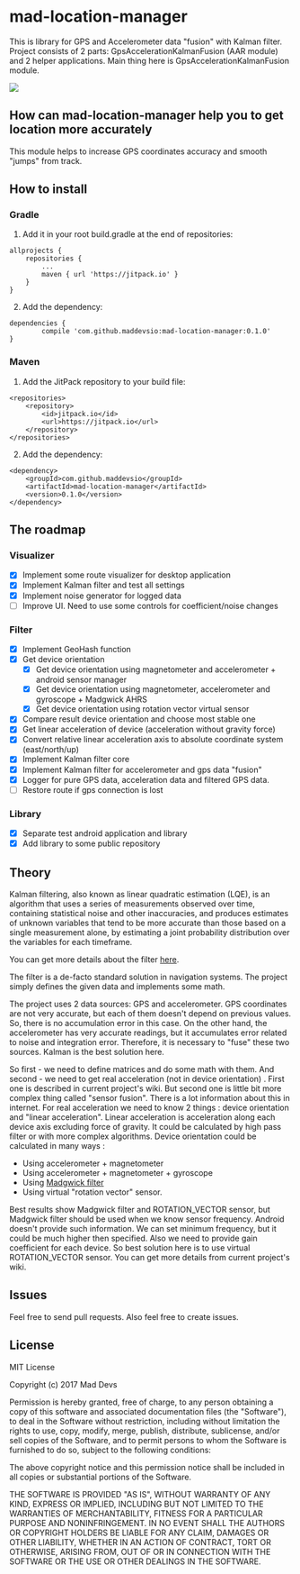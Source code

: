# mad-location-manager 
This is library for GPS and Accelerometer data "fusion" with Kalman filter. 
Project consists of 2 parts: GpsAccelerationKalmanFusion (AAR module) and 2 helper applications. Main thing here is GpsAccelerationKalmanFusion module.

[![](https://jitpack.io/v/maddevsio/mad-location-manager.svg)](https://jitpack.io/#maddevsio/mad-location-manager)

## How can mad-location-manager help you to get location more accurately

This module helps to increase GPS coordinates accuracy and smooth "jumps" from track. 

## How to install

### Gradle

1. Add it in your root build.gradle at the end of repositories:

```
allprojects {
	repositories {
		...
		maven { url 'https://jitpack.io' }
	}
}
```

2. Add the dependency: 

```
dependencies {
        compile 'com.github.maddevsio:mad-location-manager:0.1.0'
}
```

### Maven

1. Add the JitPack repository to your build file:


```
<repositories>
	<repository>
	    <id>jitpack.io</id>
	    <url>https://jitpack.io</url>
	</repository>
</repositories>
```

2. Add the dependency:

```
<dependency>
    <groupId>com.github.maddevsio</groupId>
    <artifactId>mad-location-manager</artifactId>
    <version>0.1.0</version>
</dependency>
```

###

## The roadmap
### Visualizer 

- [x] Implement some route visualizer for desktop application
- [x] Implement Kalman filter and test all settings
- [x] Implement noise generator for logged data
- [ ] Improve UI. Need to use some controls for coefficient/noise changes

### Filter 

- [x] Implement GeoHash function
- [x] Get device orientation
	- [x] Get device orientation using magnetometer and accelerometer + android sensor manager
	- [x] Get device orientation using magnetometer, accelerometer and gyroscope + Madgwick AHRS
	- [x] Get device orientation using rotation vector virtual sensor
- [x] Compare result device orientation and choose most stable one
- [x] Get linear acceleration of device (acceleration without gravity force)
- [x] Convert relative linear acceleration axis to absolute coordinate system (east/north/up)
- [x] Implement Kalman filter core
- [x] Implement Kalman filter for accelerometer and gps data "fusion"
- [x] Logger for pure GPS data, acceleration data and filtered GPS data.
- [ ] Restore route if gps connection is lost

### Library

- [x] Separate test android application and library
- [x] Add library to some public repository

## Theory

Kalman filtering, also known as linear quadratic estimation (LQE), is an algorithm that uses a series of measurements observed over time, containing statistical noise and other inaccuracies, and produces estimates of unknown variables that tend to be more accurate than those based on a single measurement alone, by estimating a joint probability distribution over the variables for each timeframe.

You can get more details about the filter [here](https://en.wikipedia.org/wiki/Kalman_filter).

The filter is a de-facto standard solution in navigation systems. The project simply defines the given data and implements some math.

The project uses 2 data sources: GPS and accelerometer. GPS coordinates are not very accurate, but each of them doesn't depend on previous values. So, there is no accumulation error in this case. On the other hand, the accelerometer has very accurate readings, but it accumulates error related to noise and integration error. Therefore, it is necessary to "fuse" these two sources. Kalman is the best solution here.

So first - we need to define matrices and do some math with them. And second - we need to get real acceleration (not in device orientation) . First one is described in current project's wiki. But second one is little bit more complex thing called "sensor fusion". There is a lot information about this in internet. For real acceleration we need to know 2 things : device orientation and "linear acceleration". Linear acceleration is acceleration along each device axis excluding force of gravity. It could be calculated by high pass filter or with more complex algorithms. Device orientation could be calculated in many ways :

- Using accelerometer + magnetometer
- Using accelerometer + magnetometer + gyroscope
- Using [Madgwick filter](http://x-io.co.uk/open-source-imu-and-ahrs-algorithms/)
- Using virtual "rotation vector" sensor. 

Best results show Madgwick filter and ROTATION_VECTOR sensor, but Madgwick filter should be used when we know sensor frequency. Android doesn't provide such information. We can set minimum frequency, but it could be much higher then specified. Also we need to provide gain coefficient for each device. So best solution here is to use virtual ROTATION_VECTOR sensor. You can get more details from current project's wiki.

## Issues

Feel free to send pull requests. Also feel free to create issues.

## License

MIT License

Copyright (c) 2017 Mad Devs

Permission is hereby granted, free of charge, to any person obtaining a copy of this software and associated documentation files (the "Software"), to deal in the Software without restriction, including without limitation the rights to use, copy, modify, merge, publish, distribute, sublicense, and/or sell copies of the Software, and to permit persons to whom the Software is furnished to do so, subject to the following conditions:

The above copyright notice and this permission notice shall be included in all copies or substantial portions of the Software.

THE SOFTWARE IS PROVIDED "AS IS", WITHOUT WARRANTY OF ANY KIND, EXPRESS OR IMPLIED, INCLUDING BUT NOT LIMITED TO THE WARRANTIES OF MERCHANTABILITY, FITNESS FOR A PARTICULAR PURPOSE AND NONINFRINGEMENT. IN NO EVENT SHALL THE AUTHORS OR COPYRIGHT HOLDERS BE LIABLE FOR ANY CLAIM, DAMAGES OR OTHER LIABILITY, WHETHER IN AN ACTION OF CONTRACT, TORT OR OTHERWISE, ARISING FROM, OUT OF OR IN CONNECTION WITH THE SOFTWARE OR THE USE OR OTHER DEALINGS IN THE SOFTWARE.
